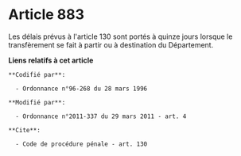 # Article 883

Les délais prévus à l'article 130 sont portés à quinze jours lorsque le transfèrement se fait à partir ou à destination du
Département.

**Liens relatifs à cet article**

	**Codifié par**:

	  - Ordonnance n°96-268 du 28 mars 1996

	**Modifié par**:

	  - Ordonnance n°2011-337 du 29 mars 2011 - art. 4

	**Cite**:

	  - Code de procédure pénale - art. 130
